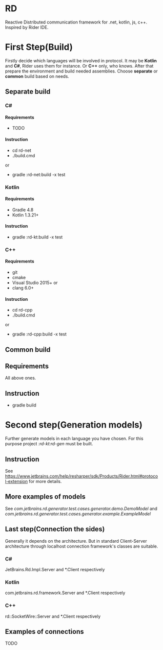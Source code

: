 # RD

Reactive Distributed communication framework for .net, kotlin, js, c++. Inspired by Rider IDE. 

# First Step(Build)

Firstly decide which languages will be involved in protocol. It may be **Kotlin** and **C#**, Rider uses them for instance. 
Or **C++** only, who knows. After that prepare the environment and build needed assemblies. Choose **separate** or **common** build based on needs.

## Separate build

### C#

#### Requirements

* TODO

#### Instruction

* cd rd-net
* ./build.cmd

or

* gradle :rd-net:build -x test

### Kotlin

#### Requirements

* Gradle 4.8
* Kotlin 1.3.21+

#### Instruction

* gradle :rd-kt:build -x test

### C++

#### Requirements

* git
* cmake
* Visual Studio 2015+
or
* clang 6.0+

#### Instruction

* cd rd-cpp
* ./build.cmd

or

* gradle :rd-cpp:build -x test

## Common build

## Requirements

All above ones.

## Instruction

* gradle build

# Second step(Generation models)

Further generate models in each language you have chosen. 
For this purpose project _:rd-kt:rd-gen_ must be built.
  
## Instruction

See https://www.jetbrains.com/help/resharper/sdk/Products/Rider.html#protocol-extension for more details.

## More examples of models

See _com.jetbrains.rd.generator.test.cases.generator.demo.DemoModel_
and _com.jetbrains.rd.generator.test.cases.generator.example.ExampleModel_

## Last step(Connection the sides)

Generally it depends on the architecture. But in standard Client-Server architecture through localhost connection framework's classes are suitable.

### C#

JetBrains.Rd.Impl.Server and *.Client respectively

### Kotlin

com.jetbrains.rd.framework.Server and *.Client respectively

### С++

rd::SocketWire::Server and *.Client respectively

## Examples of connections

TODO

 
